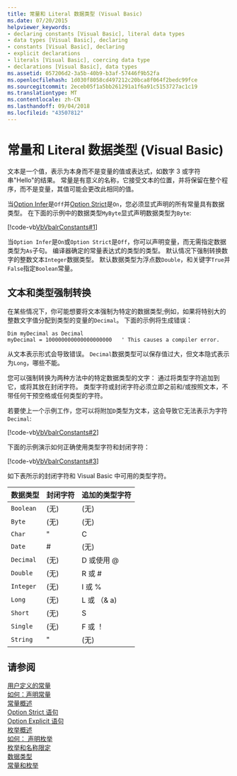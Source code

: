 ```yaml
---
title: 常量和 Literal 数据类型 (Visual Basic)
ms.date: 07/20/2015
helpviewer_keywords:
- declaring constants [Visual Basic], literal data types
- data types [Visual Basic], declaring
- constants [Visual Basic], declaring
- explicit declarations
- literals [Visual Basic], coercing data type
- declarations [Visual Basic], data types
ms.assetid: 057206d2-3a5b-40b9-b3af-57446f9b52fa
ms.openlocfilehash: 1d030f8058cd497212c20bca8f064f2bedc99fce
ms.sourcegitcommit: 2eceb05f1a5bb261291a1f6a91c5153727ac1c19
ms.translationtype: MT
ms.contentlocale: zh-CN
ms.lasthandoff: 09/04/2018
ms.locfileid: "43507812"
---
```

# <a name="constant-and-literal-data-types-visual-basic"></a>常量和 Literal 数据类型 (Visual Basic)
文本是一个值，表示为本身而不是变量的值或表达式，如数字 3 或字符串"Hello"的结果。 常量是有意义的名称，它接受文本的位置，并将保留在整个程序，而不是变量，其值可能会更改此相同的值。  
  
 当[Option Infer](../../../../visual-basic/language-reference/statements/option-infer-statement.md)是`Off`并[Option Strict](../../../../visual-basic/language-reference/statements/option-strict-statement.md)是`On`，您必须显式声明的所有常量具有数据类型。 在下面的示例中的数据类型`MyByte`显式声明数据类型为`Byte`:  
  
 [!code-vb[VbVbalrConstants#1](../../../../visual-basic/programming-guide/language-features/constants-enums/codesnippet/VisualBasic/constant-and-literal-data-types_1.vb)]  
  
 当`Option Infer`是`On`或`Option Strict`是`Off`，你可以声明变量，而无需指定数据类型为`As`子句。 编译器确定的常量表达式的类型的类型。 默认情况下强制转换数字的整数文本`Integer`数据类型。 默认数据类型为浮点数`Double`，和关键字`True`并`False`指定`Boolean`常量。  
  
## <a name="literals-and-type-coercion"></a>文本和类型强制转换  
 在某些情况下，你可能想要将文本强制为特定的数据类型;例如，如果将特别大的整数文字值分配到类型的变量的`Decimal`。 下面的示例将生成错误：  
  
```  
Dim myDecimal as Decimal  
myDecimal = 100000000000000000000   ' This causes a compiler error.  
```  
  
 从文本表示形式会导致错误。 `Decimal`数据类型可以保存值过大，但文本隐式表示为`Long`，哪些不能。  
  
 您可以强制转换为两种方法中的特定数据类型的文字： 通过将类型字符追加到它，或将其放在封闭字符。 类型字符或封闭字符必须立即之前和/或按照文本，不带任何干预空格或任何类型的字符。  
  
 若要使上一个示例工作，您可以将附加`D`类型为文本，这会导致它无法表示为字符`Decimal`:  
  
 [!code-vb[VbVbalrConstants#2](../../../../visual-basic/programming-guide/language-features/constants-enums/codesnippet/VisualBasic/constant-and-literal-data-types_2.vb)]  
  
 下面的示例演示如何正确使用类型字符和封闭字符：  
  
 [!code-vb[VbVbalrConstants#3](../../../../visual-basic/programming-guide/language-features/constants-enums/codesnippet/VisualBasic/constant-and-literal-data-types_3.vb)]  
  
 如下表所示的封闭字符和 Visual Basic 中可用的类型字符。  
  
|数据类型|封闭字符|追加的类型字符|  
|---|---|---|  
|`Boolean`|(无)|(无)|  
|`Byte`|(无)|(无)|  
|`Char`|"|C|  
|`Date`|#|(无)|  
|`Decimal`|(无)|D 或使用 @|  
|`Double`|(无)|R 或 #|  
|`Integer`|(无)|I 或 %|  
|`Long`|(无)|L 或 （& a)|  
|`Short`|(无)|S|  
|`Single`|(无)|F 或 ！|  
|`String`|"|(无)|  
  
## <a name="see-also"></a>请参阅  
 [用户定义的常量](../../../../visual-basic/programming-guide/language-features/constants-enums/user-defined-constants.md)  
 [如何：声明常量](../../../../visual-basic/programming-guide/language-features/constants-enums/how-to-declare-a-constant.md)  
 [常量概述](../../../../visual-basic/programming-guide/language-features/constants-enums/constants-overview.md)  
 [Option Strict 语句](../../../../visual-basic/language-reference/statements/option-strict-statement.md)  
 [Option Explicit 语句](../../../../visual-basic/language-reference/statements/option-explicit-statement.md)  
 [枚举概述](../../../../visual-basic/programming-guide/language-features/constants-enums/enumerations-overview.md)  
 [如何： 声明枚举](../../../../visual-basic/programming-guide/language-features/constants-enums/how-to-declare-enumerations.md)  
 [枚举和名称限定](../../../../visual-basic/programming-guide/language-features/constants-enums/enumerations-and-name-qualification.md)  
 [数据类型](../../../../visual-basic/language-reference/data-types/index.md)  
 [常量和枚举](../../../../visual-basic/language-reference/constants-and-enumerations.md)
